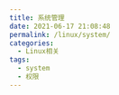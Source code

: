 ```yaml
---
title: 系统管理
date: 2021-06-17 21:08:48
permalink: /linux/system/
categories:
  - Linux相关
tags:
  - system
  - 权限
---
```





